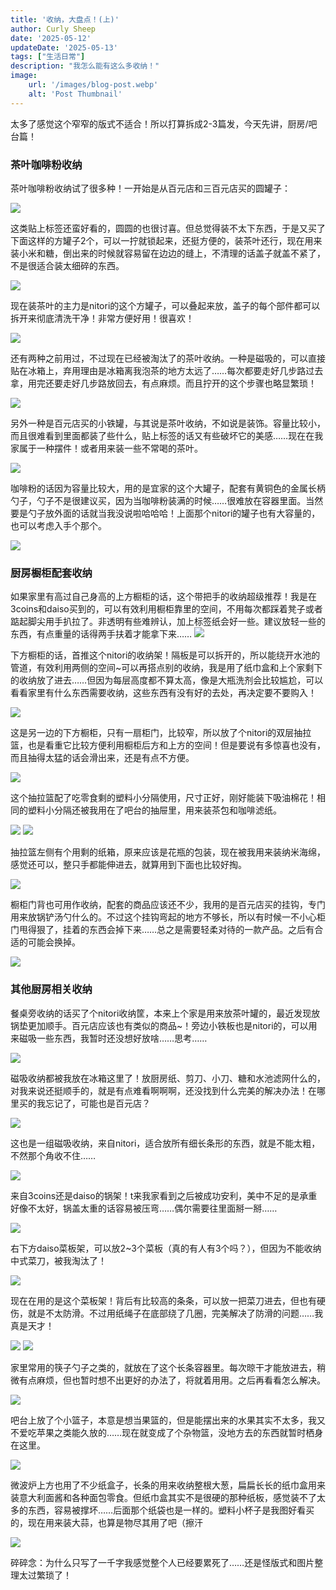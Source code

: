 ```yaml
---
title: '收纳，大盘点！(上)'
author: Curly Sheep
date: '2025-05-12'
updateDate: '2025-05-13'
tags: ["生活日常"]
description: "我怎么能有这么多收纳！"
image:
    url: '/images/blog-post.webp'
    alt: 'Post Thumbnail'
---
```


<p class='foreword my-3'>太多了感觉这个窄窄的版式不适合！所以打算拆成2-3篇发，今天先讲，厨房/吧台篇！</p>

<div class="divider mb-3 mx-auto"></div>

<h3 class='pl-4 border-l-4 mb-4 text-lg'>茶叶咖啡粉收纳</h3>

茶叶咖啡粉收纳试了很多种！一开始是从百元店和三百元店买的圆罐子：

<img src="/images/post-2-5.jpg" role="presentation"  class='h-[300px] pl-4 mx-auto my-3' decoding="async">

这类贴上标签还蛮好看的，圆圆的也很讨喜。但总觉得装不太下东西，于是又买了下面这样的方罐子2个，可以一拧就锁起来，还挺方便的，装茶叶还行，现在用来装小米和糖，倒出来的时候就容易留在边边的缝上，不清理的话盖子就盖不紧了，不是很适合装太细碎的东西。

<img src="/images/post-2-3.jpg" role="presentation"  class='h-[300px] pl-4 mx-auto my-3' decoding="async">

现在装茶叶的主力是nitori的这个方罐子，可以叠起来放，盖子的每个部件都可以拆开来彻底清洗干净！非常方便好用！很喜欢！

<img src="/images/post-2-4.jpg" role="presentation"  class='h-[300px] pl-4 mx-auto my-3' decoding="async">

还有两种之前用过，不过现在已经被淘汰了的茶叶收纳。一种是磁吸的，可以直接贴在冰箱上，弃用理由是冰箱离我泡茶的地方太远了……每次都要走好几步路过去拿，用完还要走好几步路放回去，有点麻烦。而且拧开的这个步骤也略显繁琐！

<img src="/images/post-2-48.jpg" role="presentation"  class='h-[300px] pl-4 mx-auto my-3' decoding="async">

另外一种是百元店买的小铁罐，与其说是茶叶收纳，不如说是装饰。容量比较小，而且很难看到里面都装了些什么，贴上标签的话又有些破坏它的美感……现在在我家属于一种摆件！或者用来装一些不常喝的茶叶。

<img src="/images/post-2-47.jpg" role="presentation"  class='h-[300px] pl-4 mx-auto my-3' decoding="async">

咖啡粉的话因为容量比较大，用的是宜家的这个大罐子，配套有黄铜色的金属长柄勺子，勺子不是很建议买，因为当咖啡粉装满的时候……很难放在容器里面。当然要是勺子放外面的话就当我没说啦哈哈哈！上面那个nitori的罐子也有大容量的，也可以考虑入手个那个。

<img src="/images/post-2-6.jpg" role="presentation"  class='h-[300px] pl-4 mx-auto my-3' decoding="async">

<h3 class='pl-4 border-l-4 mb-4'>厨房橱柜配套收纳</h3>

如果家里有高过自己身高的上方橱柜的话，这个带把手的收纳超级推荐！我是在3coins和daiso买到的，可以有效利用橱柜靠里的空间，不用每次都踩着凳子或者踮起脚尖用手扒拉了。非透明有些难辨认，加上标签纸会好一些。建议放轻一些的东西，有点重量的话得两手扶着才能拿下来……
<img src="/images/post-2-2.jpg" role="presentation" decoding="async" class='h-[300px] pl-4 mx-auto my-3'>

下方橱柜的话，首推这个nitori的收纳架！隔板是可以拆开的，所以能绕开水池的管道，有效利用两侧的空间~可以再搭点别的收纳，我是用了纸巾盒和上个家剩下的收纳放了进去……但因为每层高度都不算太高，像是大瓶洗剂会比较尴尬，可以看看家里有什么东西需要收纳，这些东西有没有好的去处，再决定要不要购入！

<img src="/images/post-2-8.jpg" role="presentation" decoding="async" class='h-[300px] pl-4 mx-auto my-3'>

这是另一边的下方橱柜，只有一扇柜门，比较窄，所以放了个nitori的双层抽拉篮，也是看重它比较方便利用橱柜后方和上方的空间！但是要说有多惊喜也没有，而且抽得太猛的话会滑出来，还是有点不方便。

<img src="/images/post-2-9.jpg" role="presentation"  class='h-[300px] pl-4 mx-auto my-3' decoding="async">

这个抽拉篮配了吃零食剩的塑料小分隔使用，尺寸正好，刚好能装下吸油棉花！相同的塑料小分隔还被我用在了吧台的抽屉里，用来装茶包和咖啡滤纸。

<div class='flex sm:flex-row flex-col'>
<img src="/images/post-2-41.jpg" role="presentation"  class='h-[250px] pl-4 mx-auto my-3' decoding="async">

<img src="/images/post-2-40.jpg" role="presentation"  class='h-[250px] pl-4 mx-auto my-3' decoding="async">
</div>

抽拉篮左侧有个用剩的纸箱，原来应该是花瓶的包装，现在被我用来装纳米海绵，感觉还可以，整只手都能伸进去，就算用到下面也比较好掏。

<img src="/images/post-2-42.jpg" role="presentation"  class='h-[300px] pl-4 mx-auto my-3' decoding="async">


橱柜门背也可用作收纳，配套的商品应该还不少，我用的是百元店买的挂钩，专门用来放锅铲汤勺什么的。不过这个挂钩弯起的地方不够长，所以有时候一不小心柜门甩得狠了，挂着的东西会掉下来……总之是需要轻柔对待的一款产品。之后有合适的可能会换掉。

<img src="/images/post-2-43.jpg" role="presentation"  class='h-[300px] pl-4 mx-auto my-3' decoding="async">

<h3 class='pl-4 border-l-4 mb-4'>其他厨房相关收纳</h3>

餐桌旁收纳的话买了个nitori收纳筐，本来上个家是用来放茶叶罐的，最近发现放锅垫更加顺手。百元店应该也有类似的商品~！旁边小铁板也是nitori的，可以用来磁吸一些东西，我暂时还没想好放啥……思考……

<img src="/images/post-2-15.jpg" role="presentation"  class='h-[300px] pl-4 mx-auto my-3' decoding="async">

磁吸收纳都被我放在冰箱这里了！放厨房纸、剪刀、小刀、糖和水池滤网什么的，对我来说还挺顺手的，就是有点难看啊啊啊，还没找到什么完美的解决办法！在哪里买的我忘记了，可能也是百元店？

<img src="/images/post-2-27.jpg" role="presentation"  class='h-[300px] pl-4 mx-auto my-3' decoding="async">

这也是一组磁吸收纳，来自nitori，适合放所有细长条形的东西，就是不能太粗，不然那个角收不住……

<img src="/images/post-2-28.jpg" role="presentation"  class='h-[300px] pl-4 mx-auto my-3' decoding="async">

来自3coins还是daiso的锅架！t来我家看到之后被成功安利，美中不足的是承重好像不太好，锅盖太重的话容易被压弯……偶尔需要往里面掰一掰……

<img src="/images/post-2-30.jpg" role="presentation"  class='h-[300px] pl-4 mx-auto my-3' decoding="async">

右下方daiso菜板架，可以放2~3个菜板（真的有人有3个吗？），但因为不能收纳中式菜刀，被我淘汰了！

<img src="/images/post-2-35.jpg" role="presentation"  class='h-[300px] pl-4 mx-auto my-3' decoding="async">

现在在用的是这个菜板架！背后有比较高的条条，可以放一把菜刀进去，但也有硬伤，就是不太防滑。不过用纸绳子在底部绕了几圈，完美解决了防滑的问题……我真是天才！

<div class='flex sm:flex-row flex-col'>
<img src="/images/post-2-37.jpeg" role="presentation"  class='h-[200px] pl-4 mx-auto my-3' decoding="async">
<img src="/images/post-2-39.jpg" role="presentation"  class='h-[200px] pl-4 mx-auto my-3' decoding="async">
</div>

家里常用的筷子勺子之类的，就放在了这个长条容器里。每次晾干才能放进去，稍微有点麻烦，但也暂时想不出更好的办法了，将就着用用。之后再看看怎么解决。

<img src="/images/post-2-44.jpg" role="presentation"  class='h-[300px] pl-4 mx-auto my-3' decoding="async">

吧台上放了个小篮子，本意是想当果篮的，但是能摆出来的水果其实不太多，我又不爱吃苹果之类能久放的……现在就变成了个杂物篮，没地方去的东西就暂时栖身在这里。

<img src="/images/post-2-45.jpg" role="presentation"  class='h-[300px] pl-4 mx-auto my-3' decoding="async">

微波炉上方也用了不少纸盒子，长条的用来收纳整根大葱，扁扁长长的纸巾盒用来装意大利面酱和各种面包零食。但纸巾盒其实不是很硬的那种纸板，感觉装不了太多的东西，容易被撑坏……后面那个纸袋也是一样的。塑料小杯子是我图好看买的，现在用来装大蒜，也算是物尽其用了吧（擦汗

<img src="/images/post-2-46.jpg" role="presentation"  class='h-[300px] pl-4 mx-auto my-3' decoding="async">

<div class="divider my-3 mx-auto"></div>
<p class='foreword'>碎碎念：为什么只写了一千字我感觉整个人已经要累死了……还是怪版式和图片整理太过繁琐了！</p>
